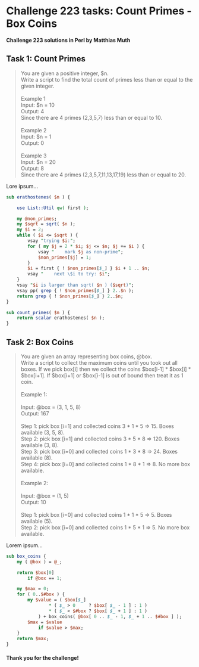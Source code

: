 # Challenge 223 tasks: Count Primes - Box Coins
**Challenge 223 solutions in Perl by Matthias Muth**

## Task 1: Count Primes

> You are given a positive integer, $n.<br/>
> Write a script to find the total count of primes less than or equal to the given integer.<br/>
> <br/>
> Example 1<br/>
> Input: $n = 10<br/>
> Output: 4<br/>
> Since there are 4 primes (2,3,5,7) less than or equal to 10.<br/>
> <br/>
> Example 2<br/>
> Input: $n = 1<br/>
> Output: 0<br/>
> <br/>
> Example 3<br/>
> Input: $n = 20<br/>
> Output: 8<br/>
> Since there are 4 primes (2,3,5,7,11,13,17,19) less than or equal to 20.<br/>

Lore ipsum...

```perl
sub erathostenes( $n ) {

    use List::Util qw( first );

    my @non_primes;
    my $sqrt = sqrt( $n );
    my $i = 2;
    while ( $i <= $sqrt ) {
        vsay "trying $i:";
        for ( my $j = 2 * $i; $j <= $n; $j += $i ) {
            vsay "    mark $j as non-prime";
            $non_primes[$j] = 1;
        }
        $i = first { ! $non_primes[$_] } $i + 1 .. $n;
        vsay "    next \$i to try: $i";
    }
    vsay "$i is larger than sqrt( $n ) ($sqrt)";
    vsay pp( grep { ! $non_primes[$_] } 2..$n );
    return grep { ! $non_primes[$_] } 2..$n;
}

sub count_primes( $n ) {
    return scalar erathostenes( $n );
}
```

## Task 2: Box Coins

> You are given an array representing box coins, @box.<br/>
> Write a script to collect the maximum coins until you took out all boxes. If we pick box[i] then we collect the coins $box[i-1] * $box[i] * $box[i+1]. If $box[i+1] or $box[i-1] is out of bound then treat it as 1 coin.<br/>
> <br/>
> Example 1:<br/>
> <br/>
> Input: @box = (3, 1, 5, 8)<br/>
> Output: 167<br/>
> <br/>
> Step 1: pick box [i=1] and collected coins 3 * 1 * 5 => 15.  Boxes available (3, 5, 8).<br/>
> Step 2: pick box [i=1] and collected coins 3 * 5 * 8 => 120. Boxes available (3, 8).<br/>
> Step 3: pick box [i=0] and collected coins 1 * 3 * 8 => 24.  Boxes available (8).<br/>
> Step 4: pick box [i=0] and collected coins 1 * 8 * 1 => 8.   No more box available.<br/>
> <br/>
> Example 2:<br/>
> <br/>
> Input: @box = (1, 5)<br/>
> Output: 10<br/>
> <br/>
> Step 1: pick box [i=0] and collected coins 1 * 1 * 5 => 5. Boxes available (5).<br/>
> Step 2: pick box [i=0] and collected coins 1 * 5 * 1 => 5. No more box available.<br/>

Lorem ipsum...

```perl
sub box_coins {
    my ( @box ) = @_;

    return $box[0]
        if @box == 1;

    my $max = 0;
    for ( 0..$#box ) {
        my $value = ( $box[$_]
                * ( $_ > 0     ? $box[ $_ - 1 ] : 1 )
                * ( $_ < $#box ? $box[ $_ + 1 ] : 1 )
            ) + box_coins( @box[ 0 .. $_ - 1, $_ + 1 .. $#box ] );
        $max = $value
            if $value > $max;
    }
    return $max;
}
```

#### **Thank you for the challenge!**
